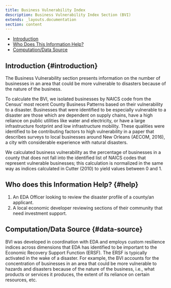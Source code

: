 ```yaml
---
title: Business Vulnerability Index
description: Business Vulnerability Index Section (BVI)
extends: _layouts.documentation
section: content
---
```


- [Introduction](#introduction)
- [Who Does This Information Help?](#help)
- [Computation/Data Source](#data-source)

## Introduction {#introduction}
The Business Vulnerability section presents information on the number of businesses in an area that could be more vulnerable to disasters because of the nature of the business. 

To calculate the BVI, we isolated businesses by NAICS code from the Census’ most recent County Business Patterns based on their vulnerability to a disaster. Businesses that were identified to be especially vulnerable to a disaster are those which are dependent on supply chains, have a high reliance on public utilities like water and electricity, or have a large infrastructure footprint and low infrastructure mobility. These qualities were identified to be contributing factors to high vulnerability in a paper that describes surveys to local businesses around New Orleans (AECOM, 2016), a city with considerable experience with natural disasters. 

We calculated business vulnerability as the percentage of businesses in a county that does not fall into the identified list of NAICS codes that represent vulnerable businesses; this calculation is normalized in the same way as indices calculated in Cutter (2010) to yield values between 0 and 1.
 
## Who does this Information Help? {#help}
1. An EDA Officer looking to review the disaster profile of a county/an applicant.
2. A local economic developer reviewing sections of their community that need investment support.

## Computation/Data Source {#data-source}
BVI was developed in coordination with EDA and employs custom resilience indices across dimensions that EDA has identified to be important to the Economic Recovery Support Function (ERSF). The ERSF is typically activated in the wake of a disaster. For example, the BVI accounts for the concentration of businesses in an area that could be more vulnerable to hazards and disasters because of the nature of the business, i.e., what products or services it produces, the extent of its reliance on certain resources, etc.
